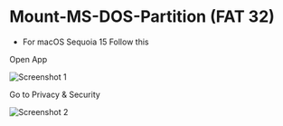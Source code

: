 # Mount-MS-DOS-Partition (FAT 32)
- For macOS Sequoia 15 Follow this

Open App

![Screenshot 1](https://github.com/user-attachments/assets/971fe93c-f78e-4b7d-9172-e407aeff9d20)

Go to Privacy & Security

![Screenshot 2](https://github.com/user-attachments/assets/a51dbeb1-2956-4d45-b391-94425b245de8)